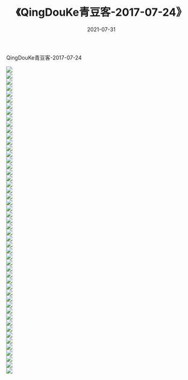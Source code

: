 ﻿---
layout: post
title:  《QingDouKe青豆客-2017-07-24》
date:   2021-07-31
img: http://img.660000.xyz/Sharelink/网络美图/2021/QingDouKe青豆客-2017-07-24/000.jpg
categories: [美女, 清纯, 唯美]
---

QingDouKe青豆客-2017-07-24

  ![](http://img.660000.xyz/Sharelink/网络美图/2021/QingDouKe青豆客-2017-07-24/001.jpg) <br> ![](http://img.660000.xyz/Sharelink/网络美图/2021/QingDouKe青豆客-2017-07-24/002.jpg) <br> ![](http://img.660000.xyz/Sharelink/网络美图/2021/QingDouKe青豆客-2017-07-24/003.jpg) <br> ![](http://img.660000.xyz/Sharelink/网络美图/2021/QingDouKe青豆客-2017-07-24/004.jpg) <br> ![](http://img.660000.xyz/Sharelink/网络美图/2021/QingDouKe青豆客-2017-07-24/005.jpg) <br> ![](http://img.660000.xyz/Sharelink/网络美图/2021/QingDouKe青豆客-2017-07-24/006.jpg) <br> ![](http://img.660000.xyz/Sharelink/网络美图/2021/QingDouKe青豆客-2017-07-24/007.jpg) <br> ![](http://img.660000.xyz/Sharelink/网络美图/2021/QingDouKe青豆客-2017-07-24/008.jpg) <br> ![](http://img.660000.xyz/Sharelink/网络美图/2021/QingDouKe青豆客-2017-07-24/009.jpg) <br> ![](http://img.660000.xyz/Sharelink/网络美图/2021/QingDouKe青豆客-2017-07-24/010.jpg) <br> ![](http://img.660000.xyz/Sharelink/网络美图/2021/QingDouKe青豆客-2017-07-24/011.jpg) <br> ![](http://img.660000.xyz/Sharelink/网络美图/2021/QingDouKe青豆客-2017-07-24/012.jpg) <br> ![](http://img.660000.xyz/Sharelink/网络美图/2021/QingDouKe青豆客-2017-07-24/013.jpg) <br> ![](http://img.660000.xyz/Sharelink/网络美图/2021/QingDouKe青豆客-2017-07-24/014.jpg) <br> ![](http://img.660000.xyz/Sharelink/网络美图/2021/QingDouKe青豆客-2017-07-24/015.jpg) <br> ![](http://img.660000.xyz/Sharelink/网络美图/2021/QingDouKe青豆客-2017-07-24/016.jpg) <br> ![](http://img.660000.xyz/Sharelink/网络美图/2021/QingDouKe青豆客-2017-07-24/017.jpg) <br> ![](http://img.660000.xyz/Sharelink/网络美图/2021/QingDouKe青豆客-2017-07-24/018.jpg) <br> ![](http://img.660000.xyz/Sharelink/网络美图/2021/QingDouKe青豆客-2017-07-24/019.jpg) <br> ![](http://img.660000.xyz/Sharelink/网络美图/2021/QingDouKe青豆客-2017-07-24/020.jpg) <br> ![](http://img.660000.xyz/Sharelink/网络美图/2021/QingDouKe青豆客-2017-07-24/021.jpg) <br> ![](http://img.660000.xyz/Sharelink/网络美图/2021/QingDouKe青豆客-2017-07-24/022.jpg) <br> ![](http://img.660000.xyz/Sharelink/网络美图/2021/QingDouKe青豆客-2017-07-24/023.jpg) <br> ![](http://img.660000.xyz/Sharelink/网络美图/2021/QingDouKe青豆客-2017-07-24/024.jpg) <br> ![](http://img.660000.xyz/Sharelink/网络美图/2021/QingDouKe青豆客-2017-07-24/025.jpg) <br> ![](http://img.660000.xyz/Sharelink/网络美图/2021/QingDouKe青豆客-2017-07-24/026.jpg) <br> ![](http://img.660000.xyz/Sharelink/网络美图/2021/QingDouKe青豆客-2017-07-24/027.jpg) <br> ![](http://img.660000.xyz/Sharelink/网络美图/2021/QingDouKe青豆客-2017-07-24/028.jpg) <br> ![](http://img.660000.xyz/Sharelink/网络美图/2021/QingDouKe青豆客-2017-07-24/029.jpg) <br> ![](http://img.660000.xyz/Sharelink/网络美图/2021/QingDouKe青豆客-2017-07-24/030.jpg) <br> ![](http://img.660000.xyz/Sharelink/网络美图/2021/QingDouKe青豆客-2017-07-24/031.jpg) <br> ![](http://img.660000.xyz/Sharelink/网络美图/2021/QingDouKe青豆客-2017-07-24/032.jpg) <br> ![](http://img.660000.xyz/Sharelink/网络美图/2021/QingDouKe青豆客-2017-07-24/033.jpg) <br> ![](http://img.660000.xyz/Sharelink/网络美图/2021/QingDouKe青豆客-2017-07-24/034.jpg) <br> ![](http://img.660000.xyz/Sharelink/网络美图/2021/QingDouKe青豆客-2017-07-24/035.jpg) <br> ![](http://img.660000.xyz/Sharelink/网络美图/2021/QingDouKe青豆客-2017-07-24/036.jpg) <br> ![](http://img.660000.xyz/Sharelink/网络美图/2021/QingDouKe青豆客-2017-07-24/037.jpg) <br> ![](http://img.660000.xyz/Sharelink/网络美图/2021/QingDouKe青豆客-2017-07-24/038.jpg) <br> ![](http://img.660000.xyz/Sharelink/网络美图/2021/QingDouKe青豆客-2017-07-24/039.jpg) <br> ![](http://img.660000.xyz/Sharelink/网络美图/2021/QingDouKe青豆客-2017-07-24/040.jpg) <br> ![](http://img.660000.xyz/Sharelink/网络美图/2021/QingDouKe青豆客-2017-07-24/041.jpg) <br> ![](http://img.660000.xyz/Sharelink/网络美图/2021/QingDouKe青豆客-2017-07-24/042.jpg) <br> ![](http://img.660000.xyz/Sharelink/网络美图/2021/QingDouKe青豆客-2017-07-24/043.jpg) <br> ![](http://img.660000.xyz/Sharelink/网络美图/2021/QingDouKe青豆客-2017-07-24/044.jpg) <br> ![](http://img.660000.xyz/Sharelink/网络美图/2021/QingDouKe青豆客-2017-07-24/045.jpg) <br> ![](http://img.660000.xyz/Sharelink/网络美图/2021/QingDouKe青豆客-2017-07-24/046.jpg) <br> ![](http://img.660000.xyz/Sharelink/网络美图/2021/QingDouKe青豆客-2017-07-24/047.jpg) <br> ![](http://img.660000.xyz/Sharelink/网络美图/2021/QingDouKe青豆客-2017-07-24/048.jpg) <br> ![](http://img.660000.xyz/Sharelink/网络美图/2021/QingDouKe青豆客-2017-07-24/049.jpg) <br> ![](http://img.660000.xyz/Sharelink/网络美图/2021/QingDouKe青豆客-2017-07-24/050.jpg) <br> ![](http://img.660000.xyz/Sharelink/网络美图/2021/QingDouKe青豆客-2017-07-24/051.jpg) <br>